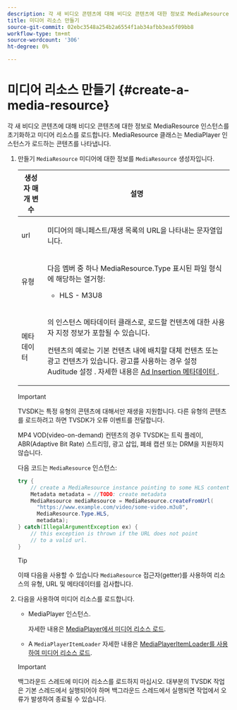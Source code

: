 ```yaml
---
description: 각 새 비디오 콘텐츠에 대해 비디오 콘텐츠에 대한 정보로 MediaResource 인스턴스를 초기화하고 미디어 리소스를 로드합니다. MediaResource 클래스는 MediaPlayer 인스턴스가 로드하는 콘텐츠를 나타냅니다.
title: 미디어 리소스 만들기
source-git-commit: 02ebc3548a254b2a6554f1ab34afbb3ea5f09bb8
workflow-type: tm+mt
source-wordcount: '306'
ht-degree: 0%

---
```


# 미디어 리소스 만들기 {#create-a-media-resource}

각 새 비디오 콘텐츠에 대해 비디오 콘텐츠에 대한 정보로 MediaResource 인스턴스를 초기화하고 미디어 리소스를 로드합니다. MediaResource 클래스는 MediaPlayer 인스턴스가 로드하는 콘텐츠를 나타냅니다.

1. 만들기 `MediaResource` 미디어에 대한 정보를 `MediaResource` 생성자입니다.

   <table id="table_DD0D5D9129D54F73881399B9B4FF546A"> 
    <thead> 
    <tr> 
    <th colname="col1" class="entry"> 생성자 매개 변수 </th> 
    <th colname="col2" class="entry"> 설명 </th> 
    </tr> 
    </thead>
    <tbody> 
    <tr> 
    <td colname="col1"> <p>url </p> </td> 
    <td colname="col2"> <p>미디어의 매니페스트/재생 목록의 URL을 나타내는 문자열입니다. </p> </td> 
    </tr> 
    <tr> 
    <td colname="col1"> <p>유형 </p> </td> 
    <td colname="col2"> <p>다음 멤버 중 하나 <span class="codeph"> MediaResource.Type </span> 표시된 파일 형식에 해당하는 열거형: 
    <ul id="ul_72636C41CA7E4538A3BE11A79E0282FC"> 
    <li id="li_070960200DEB40E992C58FCB8909AEA3"> <span class="codeph"> HLS </span> - M3U8 </li> 
    </ul> </p> </td> 
    </tr> 
    <tr> 
    <td colname="col1"> <p>메타데이터 </p> </td> 
    <td colname="col2"> <p>의 인스턴스 <span class="codeph"> 메타데이터 </span> 클래스로, 로드할 컨텐츠에 대한 사용자 지정 정보가 포함될 수 있습니다. </p> <p>컨텐츠의 예로는 기본 컨텐츠 내에 배치할 대체 컨텐츠 또는 광고 컨텐츠가 있습니다. 광고를 사용하는 경우 설정 <span class="codeph"> Auditude 설정 </span>. 자세한 내용은 <a href="../../../tvsdk-1.4-for-android/ad-insertion/ad-insertion-metadata/android-1.4-ad-insertion-metadata-set-up.md" format="dita" scope="local"> Ad Insertion 메타데이터 </a>. </p> </td> 
    </tr> 
    </tbody> 
    </table>

   >[!IMPORTANT]
   >
   >TVSDK는 특정 유형의 콘텐츠에 대해서만 재생을 지원합니다. 다른 유형의 콘텐츠를 로드하려고 하면 TVSDK가 오류 이벤트를 전달합니다.
   >
   >MP4 VOD(video-on-demand) 컨텐츠의 경우 TVSDK는 트릭 플레이, ABR(Adaptive Bit Rate) 스트리밍, 광고 삽입, 폐쇄 캡션 또는 DRM을 지원하지 않습니다.

   다음 코드는 `MediaResource` 인스턴스:

   ```java
   try { 
       // create a MediaResource instance pointing to some HLS content 
       Metadata metadata = //TODO: create metadata  
       MediaResource mediaResource = MediaResource.createFromUrl( 
         "https://www.example.com/video/some-video.m3u8",  
         MediaResource.Type.HLS,  
         metadata); 
   } catch(IllegalArgumentException ex) { 
       // this exception is thrown if the URL does not point  
       // to a valid url. 
   } 
   ```

   >[!TIP]
   >
   >이때 다음을 사용할 수 있습니다 `MediaResource` 접근자(getter)를 사용하여 리소스의 유형, URL 및 메타데이터를 검사합니다.

1. 다음을 사용하여 미디어 리소스를 로드합니다.

   * MediaPlayer 인스턴스.

     자세한 내용은 [MediaPlayer에서 미디어 리소스 로드](../../../tvsdk-1.4-for-android/ui-configure/mediaplayer-initialize-for-video/android-1.4-media-resource-load.md).
   * A `MediaPlayerItemLoader` 자세한 내용은 [MediaPlayerItemLoader를 사용하여 미디어 리소스 로드](../../../tvsdk-1.4-for-android/ui-configure/mediaplayer-initialize-for-video/android-1.4-media-mediaplayeritemloader.md).

   >[!IMPORTANT]
   >
   >백그라운드 스레드에 미디어 리소스를 로드하지 마십시오. 대부분의 TVSDK 작업은 기본 스레드에서 실행되어야 하며 백그라운드 스레드에서 실행되면 작업에서 오류가 발생하여 종료될 수 있습니다.

